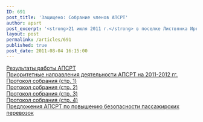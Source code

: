 ```yaml
---
ID: 691
post_title: 'Защищено: Собрание членов АПСРТ'
author: apsrt
post_excerpt: '<strong>21 июля 2011 г.</strong> в поселке Листвянка Иркутской области состоялось собрание членов АПСРТ, на котором были подведены итоги работы Ассоциации с августа 2010 г. по июль 2011 г. и определены приоритетные направления ее деятельности на 2011-2012 годы.'
layout: post
permalink: /articles/691
published: true
post_date: 2011-08-04 16:15:00
---
```

[Результаты работы АПСРТ][1]  
[Приоритетные направления деятельности АПСРТ на 2011-2012 гг.][2]  
[Протокол собрания (стр. 1)][3]  
[Протокол собрания (стр. 2)][4]  
[Протокол собрания (стр. 3)][5]  
[Протокол собрания (стр. 4)][6]  
[Предложения АПСРТ по повышению безопасности пассажирских перевозок][7]

 [1]: http://www.apsrt.ru/docs/res2011.doc
 [2]: http://www.apsrt.ru/docs/napr2011.doc
 [3]: http://www.apsrt.ru/docs/pr1.jpg
 [4]: http://www.apsrt.ru/docs/pr2.jpg
 [5]: http://www.apsrt.ru/docs/pr3.jpg
 [6]: http://www.apsrt.ru/docs/pr4.jpg
 [7]: http://www.apsrt.ru/docs/bezop.doc